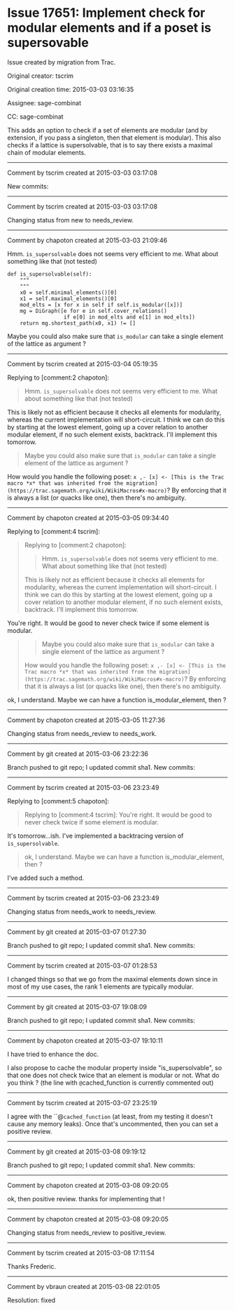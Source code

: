 # Issue 17651: Implement check for modular elements and if a poset is supersovable

Issue created by migration from Trac.

Original creator: tscrim

Original creation time: 2015-03-03 03:16:35

Assignee: sage-combinat

CC:  sage-combinat

This adds an option to check if a set of elements are modular (and by extension, if you pass a singleton, then that element is modular). This also checks if a lattice is supersolvable, that is to say there exists a maximal chain of modular elements.


---

Comment by tscrim created at 2015-03-03 03:17:08

New commits:


---

Comment by tscrim created at 2015-03-03 03:17:08

Changing status from new to needs_review.


---

Comment by chapoton created at 2015-03-03 21:09:46

Hmm. `is_supersolvable` does not seems very efficient to me. What about something like that (not tested)

```
def is_supersolvable(self):
    """
    """
    x0 = self.minimal_elements()[0]
    x1 = self.maximal_elements()[0]
    mod_elts = [x for x in self if self.is_modular([x])]
    mg = DiGraph([e for e in self.cover_relations()
                  if e[0] in mod_elts and e[1] in mod_elts])
    return mg.shortest_path(x0, x1) != []
```

Maybe you could also make sure that `is_modular` can take a single element of the lattice as argument ?


---

Comment by tscrim created at 2015-03-04 05:19:35

Replying to [comment:2 chapoton]:
> Hmm. `is_supersolvable` does not seems very efficient to me. What about something like that (not tested)

This is likely not as efficient because it checks all elements for modularity, whereas the current implementation will short-circuit. I think we can do this by starting at the lowest element, going up a cover relation to another modular element, if no such element exists, backtrack. I'll implement this tomorrow.

> Maybe you could also make sure that `is_modular` can take a single element of the lattice as argument ?

How would you handle the following poset: `x ,- [x] <- [This is the Trac macro *x* that was inherited from the migration](https://trac.sagemath.org/wiki/WikiMacros#x-macro)`? By enforcing that it is always a list (or quacks like one), then there's no ambiguity.


---

Comment by chapoton created at 2015-03-05 09:34:40

Replying to [comment:4 tscrim]:
> Replying to [comment:2 chapoton]:
> > Hmm. `is_supersolvable` does not seems very efficient to me. What about something like that (not tested)
> 
> This is likely not as efficient because it checks all elements for modularity, whereas the current implementation will short-circuit. I think we can do this by starting at the lowest element, going up a cover relation to another modular element, if no such element exists, backtrack. I'll implement this tomorrow.

You're right. It would be good to never check twice if some element is modular.

> > Maybe you could also make sure that `is_modular` can take a single element of the lattice as argument ?
> 
> How would you handle the following poset: `x ,- [x] <- [This is the Trac macro *x* that was inherited from the migration](https://trac.sagemath.org/wiki/WikiMacros#x-macro)`? By enforcing that it is always a list (or quacks like one), then there's no ambiguity.

ok, I understand. Maybe we can have a function is_modular_element, then ?


---

Comment by chapoton created at 2015-03-05 11:27:36

Changing status from needs_review to needs_work.


---

Comment by git created at 2015-03-06 23:22:36

Branch pushed to git repo; I updated commit sha1. New commits:


---

Comment by tscrim created at 2015-03-06 23:23:49

Replying to [comment:5 chapoton]:
> Replying to [comment:4 tscrim]:
> You're right. It would be good to never check twice if some element is modular.

It's tomorrow...ish. I've implemented a backtracing version of `is_supersolvable`.

> ok, I understand. Maybe we can have a function is_modular_element, then ?

I've added such a method.


---

Comment by tscrim created at 2015-03-06 23:23:49

Changing status from needs_work to needs_review.


---

Comment by git created at 2015-03-07 01:27:30

Branch pushed to git repo; I updated commit sha1. New commits:


---

Comment by tscrim created at 2015-03-07 01:28:53

I changed things so that we go from the maximal elements down since in most of my use cases, the rank 1 elements are typically modular.


---

Comment by git created at 2015-03-07 19:08:09

Branch pushed to git repo; I updated commit sha1. New commits:


---

Comment by chapoton created at 2015-03-07 19:10:11

I have tried to enhance the doc.

I also propose to cache the modular property inside "is_supersolvable", so that one does not check twice that an element is modular or not. What do you think ? (the line with `@`cached_function is currently commented out)


---

Comment by tscrim created at 2015-03-07 23:25:19

I agree with the ``@`cached_function` (at least, from my testing it doesn't cause any memory leaks). Once that's uncommented, then you can set a positive review.


---

Comment by git created at 2015-03-08 09:19:12

Branch pushed to git repo; I updated commit sha1. New commits:


---

Comment by chapoton created at 2015-03-08 09:20:05

ok, then positive review. thanks for implementing that !


---

Comment by chapoton created at 2015-03-08 09:20:05

Changing status from needs_review to positive_review.


---

Comment by tscrim created at 2015-03-08 17:11:54

Thanks Frederic.


---

Comment by vbraun created at 2015-03-08 22:01:05

Resolution: fixed
